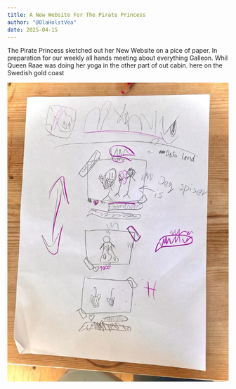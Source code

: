 ```yaml
---
title: A New Website For The Pirate Princess
author: "@OlaHolstVea"
date: 2025-04-15
---
```


The Pirate Princess sketched out her New Website on a pice of paper. In preparation for our weekly all hands meeting about everything Galleon. Whil Queen Raae was doing her yoga in the other part of out cabin. here on the Swedish gold coast


![new-website sketch made by The Pirate Princess](new-2.jpeg)


